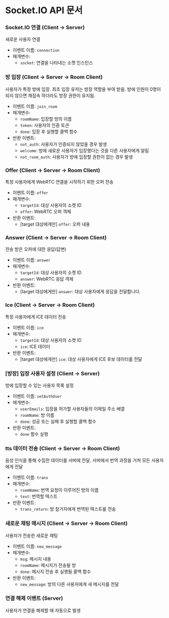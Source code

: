 # Socket.IO API 문서

### Socket.IO 연결 (Client -> Server)

새로운 사용자 연결
- 이벤트 이름: `connection`
- 매개변수:
  - `socket`: 연결을 나타내는 소켓 인스턴스

### 방 입장 (Client -> Server -> Room Client)

사용자가 특정 방에 입장. 최초 입장 유저는 방장 역할을 부여 받음. 방에 인원이 0명이 되지 않으면 재접속 하더라도 방장 권한이 유지됨.

- 이벤트 이름: `join_room`
- 매개변수:
  - `roomName`: 입장할 방의 이름
  - `token`: 사용자의 인증 토큰
  - `done`: 입장 후 실행할 콜백 함수
- 반환 이벤트:
  - `not_auth`: 사용자가 인증되지 않았을 경우 발생
  - `welcome`: 방에 새로운 사용자가 입장했다는 것을 다른 사용자에게 알림
  - `not_room_auth`: 사용자가 방에 입장할 권한이 없는 경우 발생

### Offer (Client -> Server -> Room Client)

특정 사용자에게 WebRTC 연결을 시작하기 위한 오퍼 전송

- 이벤트 이름: `offer`
- 매개변수: 
  - `targetId`: 대상 사용자의 소켓 ID
  - `offer`: WebRTC 오퍼 객체
- 반환 이벤트: 
  - [target 대상에게만] `offer`: 오퍼 내용

### Answer (Client -> Server -> Room Client)

전송 받은 오퍼에 대한 응답(답변)

- 이벤트 이름: `answer`
- 매개변수:
  - `targetId`: 대상 사용자의 소켓 ID
  - `answer`: WebRTC 응답 객체
- 반환 이벤트: 
  - [target 대상에게만] `answer`: 대상 사용자에게 응답을 전달합니다.

### Ice (Client -> Server -> Room Client)

특정 사용자에게 ICE 데이터 전송

- 이벤트 이름: `ice`
- 매개변수:
  - `targetId`: 대상 사용자의 소켓 ID
  - `ice`: ICE 데이터
- 반환 이벤트: 
  - [target 대상에게만] `ice`: 대상 사용자에게 ICE 후보 데이터를 전달
  
### [방장] 입장 사용자 설정 (Client -> Server)

방에 입장할 수 있는 사용자 목록 설정

- 이벤트 이름: `setAuthUser`
- 매개변수:
  - `userEmails`: 입장을 허가할 사용자들의 이메일 주소 배열
  - `roomName`: 방 이름
  - `done`: 성공 또는 실패 후 실행할 콜백 함수
- 반환 이벤트:
  - `done` 함수 실행

### tts 데이터 전송 (Client -> Server -> Room Client)

음성 인식을 통해 수집한 데이터를 서버에 전달. 서버에서 번역 과정을 거쳐 모든 사용자에게 전달

- 이벤트 이름: `trans`
- 매개변수:
  - `roomName`: 번역 요청이 이루어진 방의 이름
  - `text`: 번역할 텍스트
- 반환 이벤트:
  - `trans_return`: 방 참가자에게 번역된 텍스트를 전송

### 새로운 채팅 메시지 (Client -> Server -> Room Client)

사용자가 전송한 새로운 채팅

- 이벤트 이름: `new_message`
- 매개변수:
  - `msg`: 메시지 내용
  - `roomName`: 메시지가 전송될 방
  - `done`: 메시지 전송 후 실행될 콜백 함수
- 반환 이벤트:
  - `new_message`: 방의 다른 사용자에게 새 메시지를 전달

### 연결 해제 이벤트 (Server)

사용자가 연결을 해제할 때 자동으로 발생